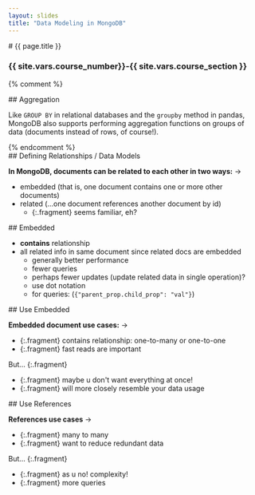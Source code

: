 ```yaml
---
layout: slides
title: "Data Modeling in MongoDB"
---
```


<section markdown="block" class="intro-slide">
# {{ page.title }}

### {{ site.vars.course_number}}-{{ site.vars.course_section }}

<p><small></small></p>
</section>

{% comment %}
<section markdown="block">
## Aggregation

Like `GROUP BY` in relational databases and the `groupby` method in pandas, MongoDB also supports performing aggregation functions on groups of data (documents instead of rows, of course!).



</section>
{% endcomment %}

<section markdown="block">
## Defining Relationships / Data Models

__In MongoDB, documents can be related to each other in two ways:__ &rarr;

* embedded (that is, one document contains one or more other documents)
* related (...one document references another document by id)
    * {:.fragment} seems familiar, eh?

</section>

<section markdown="block">
## Embedded

* __contains__ relationship
* all related info in same document since related docs are embedded
    * generally better performance
    * fewer queries 
    * perhaps fewer updates (update related data in single operation)?
    * use dot notation 
    * for queries: (`{"parent_prop.child_prop": "val"}`)


</section>

<section markdown="block">
## Use Embedded

__Embedded document use cases:__ &rarr;

* {:.fragment} contains relationship: one-to-many or one-to-one
* {:.fragment} fast reads are important

But...
{:.fragment}

* {:.fragment} maybe u don't want everything at once!
* {:.fragment} will more closely resemble your data usage
</section>

<section markdown="block">
## Use References

__References use cases__ &rarr;

* {:.fragment} many to many
* {:.fragment} want to reduce redundant data

But...
{:.fragment}

* {:.fragment} as u no! complexity!
* {:.fragment} more queries
</section>
